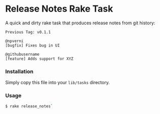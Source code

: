 Release Notes Rake Task
====================================================

A quick and dirty rake task that produces release notes from git
history:

```
Previous Tag: v0.1.1

@npverni
[bugfix] Fixes bug in UI

@githubusername
[feature] Adds support for XYZ
```

### Installation

Simply copy this file into your `lib/tasks` directory.


### Usage

```bash
$ rake release_notes`
```


